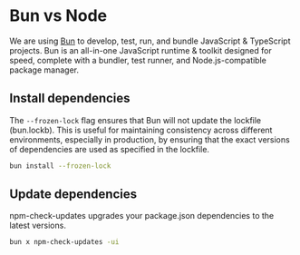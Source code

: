 # Bun vs Node

We are using [Bun](https://bun.sh/) to develop, test, run, and bundle JavaScript & TypeScript projects. Bun is an all-in-one JavaScript runtime & toolkit designed for speed, complete with a bundler, test runner, and Node.js-compatible package manager.

## Install dependencies

The `--frozen-lock` flag ensures that Bun will not update the lockfile (bun.lockb). This is useful for maintaining consistency across different environments, especially in production, by ensuring that the exact versions of dependencies are used as specified in the lockfile.

```sh
bun install --frozen-lock
```

## Update dependencies

npm-check-updates upgrades your package.json dependencies to the latest versions.

```sh
bun x npm-check-updates -ui
```